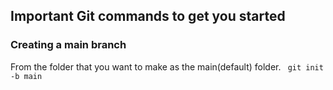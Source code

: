 ## Important Git commands to get you started

### Creating a main branch
From the folder that you want to make as the main(default) folder.
<code> git init -b main </code>